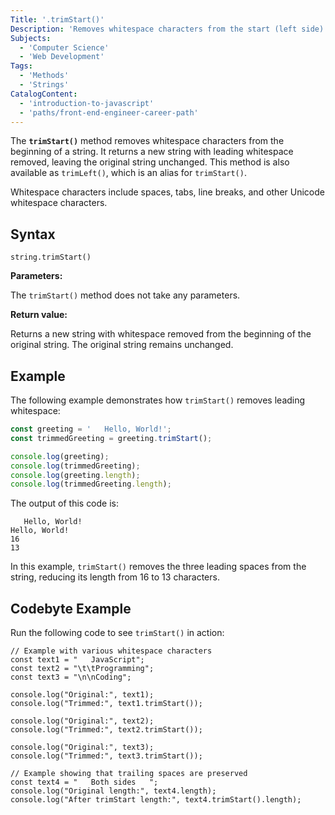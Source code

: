 ```yaml
---
Title: '.trimStart()'
Description: 'Removes whitespace characters from the start (left side) of a string.'
Subjects:
  - 'Computer Science'
  - 'Web Development'
Tags:
  - 'Methods'
  - 'Strings'
CatalogContent:
  - 'introduction-to-javascript'
  - 'paths/front-end-engineer-career-path'
---
```


The **`trimStart()`** method removes whitespace characters from the beginning of a string. It returns a new string with leading whitespace removed, leaving the original string unchanged. This method is also available as `trimLeft()`, which is an alias for `trimStart()`.

Whitespace characters include spaces, tabs, line breaks, and other Unicode whitespace characters.

## Syntax

```pseudo
string.trimStart()
```

**Parameters:**

The `trimStart()` method does not take any parameters.

**Return value:**

Returns a new string with whitespace removed from the beginning of the original string. The original string remains unchanged.

## Example

The following example demonstrates how `trimStart()` removes leading whitespace:

```js
const greeting = '   Hello, World!';
const trimmedGreeting = greeting.trimStart();

console.log(greeting);
console.log(trimmedGreeting);
console.log(greeting.length);
console.log(trimmedGreeting.length);
```

The output of this code is:

```shell
   Hello, World!
Hello, World!
16
13
```

In this example, `trimStart()` removes the three leading spaces from the string, reducing its length from 16 to 13 characters.

## Codebyte Example

Run the following code to see `trimStart()` in action:

```codebyte/javascript
// Example with various whitespace characters
const text1 = "   JavaScript";
const text2 = "\t\tProgramming";
const text3 = "\n\nCoding";

console.log("Original:", text1);
console.log("Trimmed:", text1.trimStart());

console.log("Original:", text2);
console.log("Trimmed:", text2.trimStart());

console.log("Original:", text3);
console.log("Trimmed:", text3.trimStart());

// Example showing that trailing spaces are preserved
const text4 = "   Both sides   ";
console.log("Original length:", text4.length);
console.log("After trimStart length:", text4.trimStart().length);
```
